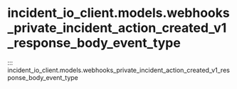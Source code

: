 # incident_io_client.models.webhooks_private_incident_action_created_v1_response_body_event_type

::: incident_io_client.models.webhooks_private_incident_action_created_v1_response_body_event_type
